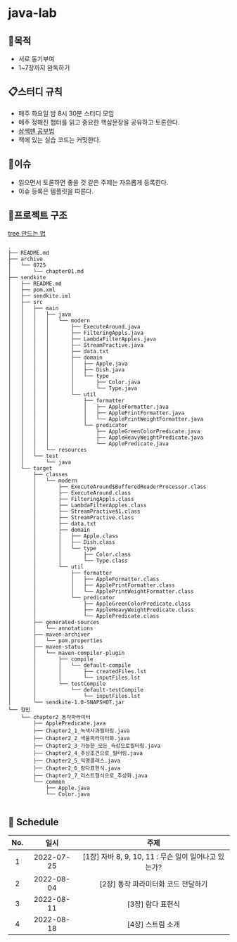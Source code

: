 # java-lab

## 🚩목적
* 서로 동기부여 
* 1~7장까지 완독하기

## 📋스터디 규칙
- 매주 화요일 밤 8시 30분 스터디 모임
- 매주 정해진 챕터를 읽고 중요한 핵심문장을 공유하고 토론한다. 
- [삼색펜 공부법](http://m.egloos.zum.com/agile/v/3684946)
- 책에 있는 실습 코드는 커밋한다.


## 📌이슈
- 읽으면서 토론하면 좋을 것 같은 주제는 자유롭게 등록한다.
- 이슈 등록은 템플릿을 따른다.

## 🧬프로젝트 구조 
[tree 만드는 법](https://yeoon.tistory.com/91)

```shell
.
├── README.md
├── archive
│   └── 0725
│       └── chapter01.md
├── sendkite
│   ├── README.md
│   ├── pom.xml
│   ├── sendkite.iml
│   ├── src
│   │   ├── main
│   │   │   ├── java
│   │   │   │   └── modern
│   │   │   │       ├── ExecuteAround.java
│   │   │   │       ├── FilteringAppls.java
│   │   │   │       ├── LambdaFilterApples.java
│   │   │   │       ├── StreamPractive.java
│   │   │   │       ├── data.txt
│   │   │   │       ├── domain
│   │   │   │       │   ├── Apple.java
│   │   │   │       │   ├── Dish.java
│   │   │   │       │   └── type
│   │   │   │       │       ├── Color.java
│   │   │   │       │       └── Type.java
│   │   │   │       └── util
│   │   │   │           ├── formatter
│   │   │   │           │   ├── AppleFormatter.java
│   │   │   │           │   ├── ApplePrintFormatter.java
│   │   │   │           │   └── ApplePrintWeightFormatter.java
│   │   │   │           └── predicator
│   │   │   │               ├── AppleGreenColorPredicate.java
│   │   │   │               ├── AppleHeavyWeightPredicate.java
│   │   │   │               └── ApplePredicate.java
│   │   │   └── resources
│   │   └── test
│   │       └── java
│   └── target
│       ├── classes
│       │   └── modern
│       │       ├── ExecuteAround$BufferedReaderProcessor.class
│       │       ├── ExecuteAround.class
│       │       ├── FilteringAppls.class
│       │       ├── LambdaFilterApples.class
│       │       ├── StreamPractive$1.class
│       │       ├── StreamPractive.class
│       │       ├── data.txt
│       │       ├── domain
│       │       │   ├── Apple.class
│       │       │   ├── Dish.class
│       │       │   └── type
│       │       │       ├── Color.class
│       │       │       └── Type.class
│       │       └── util
│       │           ├── formatter
│       │           │   ├── AppleFormatter.class
│       │           │   ├── ApplePrintFormatter.class
│       │           │   └── ApplePrintWeightFormatter.class
│       │           └── predicator
│       │               ├── AppleGreenColorPredicate.class
│       │               ├── AppleHeavyWeightPredicate.class
│       │               └── ApplePredicate.class
│       ├── generated-sources
│       │   └── annotations
│       ├── maven-archiver
│       │   └── pom.properties
│       ├── maven-status
│       │   └── maven-compiler-plugin
│       │       ├── compile
│       │       │   └── default-compile
│       │       │       ├── createdFiles.lst
│       │       │       └── inputFiles.lst
│       │       └── testCompile
│       │           └── default-testCompile
│       │               └── inputFiles.lst
│       └── sendkite-1.0-SNAPSHOT.jar
└── 형민
    └── chapter2_동작파라미터
        ├── ApplePredicate.java
        ├── Chapter2_1_녹색사과필터링.java
        ├── Chapter2_2_색을파라미터화.java
        ├── Chapter2_3_가능한_모든_속성으로필터링.java
        ├── Chapter2_4_추상조건으로_필터링.java
        ├── Chapter2_5_익명클래스.java
        ├── Chapter2_6_람다표현식.java
        ├── Chapter2_7_리스트형식으로_추상화.java
        └── common
            ├── Apple.java
            └── Color.java


```

## 🐾 Schedule

| No. |    일시    |                         주제                         |
| :-: | :--------: | :--------------------------------------------------: |
|  1  | 2022-07-25 | [1장] 자바 8, 9, 10, 11 : 무슨 일이 일어나고 있는가? |
|  2  | 2022-08-04 |         [2장] 동작 파라미터화 코드 전달하기          |
|  3  | 2022-08-11 |         [3장] 람다 표현식          |
|  4  | 2022-08-18 |         [4장] 스트림 소개          |


